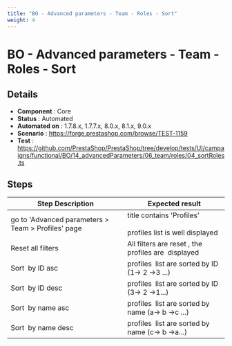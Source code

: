 ```yaml
---
title: "BO - Advanced parameters - Team - Roles - Sort"
weight: 4
---
```


# BO - Advanced parameters - Team - Roles - Sort
## Details
* **Component** : Core
* **Status** : Automated
* **Automated on** : 1.7.8.x, 1.7.7.x, 8.0.x, 8.1.x, 9.0.x
* **Scenario** : https://forge.prestashop.com/browse/TEST-1159
* **Test** : https://github.com/PrestaShop/PrestaShop/tree/develop/tests/UI/campaigns/functional/BO/14_advancedParameters/06_team/roles/04_sortRoles.ts

## Steps
| Step Description | Expected result |
| ----- | ----- |
| go to 'Advanced parameters > Team > Profiles' page | title contains 'Profiles'<br><br>profiles list is well displayed |
| Reset all filters | All filters are reset , the profiles are  displayed |
| Sort  by ID asc | profiles  list are sorted by ID (1-> 2 ->3 ...) |
| Sort  by ID desc | profiles  list are sorted by ID (3-> 2 ->1...) |
| Sort  by name asc | profiles  list are sorted by name (a-> b ->c ...) |
| Sort  by name desc | profiles  list are sorted by name (c-> b ->a...) |
